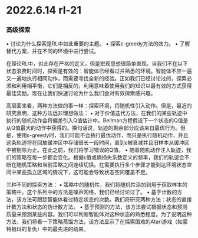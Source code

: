 # 2022.6.14 rl-21

### 高级探索

▪  讨论为什么探索是RL中如此重要的主题。
▪  探索ε-greedy方法的效力。
▪  了解替代方案，并在不同的环境中进行尝试。

在理论RL中，对此存在严格的定义，但是宏观思想很简单直观。当我们不在以下状态浪费时间时，探索是有效的：智能体已经看过并熟悉的环境。智能体不应一遍又一遍地执行相同动作，而需要寻找全新的经验。正如我们已经讨论过的，探索必须和利用相平衡，它们是相反的，利用意味着使用我们的知识以最有效的方式获得最佳奖励。现在让我们快速讨论为什么我们会对有效探索感兴趣。

高层面来看，两种方法做的事一样：探索环境，将随机性引入动作。但是，最近的研究表明，这种方法远非理想做法：
▪  对于价值迭代方法，在我们的某些轨迹中执行的随机动作会将偏差引入Q值估计中。Bellman方程假设下一个状态的Q值是从Q值最大的动作中获得的。换句话说，轨迹的剩余部分应该来自最优行为。但是，使用ε-greedy时，我们可能不会执行最优动作，而只是执行随机动作，并且这条轨迹将在回放缓冲区中存储很长一段时间，直到ε被衰减并且旧样本从缓冲区中被剔除为止。在此之前，我们将学习错误的Q值。
▪  随着随机动作注入轨迹，我们的策略在每一步都会变化。根据ε值或熵损失系数定义的频率，我们的轨迹会不断在随机策略和当前策略之间连续切换。在需要执行多个步骤才能到达环境状态空间中某些孤立区域的情况下，这可能会导致状态空间覆盖不足。

 三种不同的探索方法：
▪  策略中的随机性，我们将随机性添加到用于获取样本的策略中。这个系列中的方法是噪声网络，我们已经讨论过了。
▪  基于计数的方法，该方法可跟踪智能体看过特定状态的次数。我们将研究两种方法：状态的直接计数方法和状态的伪计数方法。
▪  基于预测的方法，该方法尝试根据状态和预测质量来预测某些内容。我们可以判断智能体对这种状态的熟悉程度。为了说明这种方法，我们将看一下策略蒸馏方法，该方法显示了在探索困难的Atari游戏（如蒙特祖玛的复仇）中的最先进的结果。

